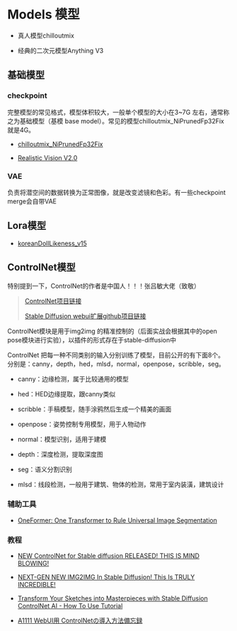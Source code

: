 # Models 模型

- 真人模型chilloutmix

- 经典的二次元模型Anything V3
  
## 基础模型

### checkpoint

完整模型的常见格式，模型体积较大，一般单个模型的大小在3~7G 左右，通常称之为基础模型（基模 base model）。常见的模型chilloutmix_NiPrunedFp32Fix 就是4G。

- [chilloutmix_NiPrunedFp32Fix](https://huggingface.co/naonovn/chilloutmix_NiPrunedFp32Fix/tree/main)
  
- [Realistic Vision V2.0](https://civitai.com/models/4201/realistic-vision-v12)
### VAE

负责将潜空间的数据转换为正常图像，就是改变滤镜和色彩。有一些checkpoint merge会自带VAE


## Lora模型

- [koreanDollLikeness_v15](https://huggingface.co/amornlnw7/koreanDollLikeness_v15/blob/main/koreanDollLikeness_v15.safetensors)
  
## ControlNet模型
  
特别提到一下，ControlNet的作者是中国人！！！张吕敏大佬（致敬）

> [ControlNet项目链接](https://github.com/lllyasviel/ControlNet)
>
> [Stable Diffusion webui扩展github项目链接](https://github.com/Mikubill/sd-webui-controlnet)
>

ControlNet模块是用于img2img 的精准控制的（后面实战会根据其中的open pose模块进行实验），以插件的形式存在于stable-diffusion中

ControlNet 把每一种不同类别的输入分别训练了模型，目前公开的有下面8个。分别是：canny，depth，hed，mlsd，normal，openpose，scribble，seg。  

- canny：边缘检测，属于比较通用的模型

- hed：HED边缘提取，跟canny类似

- scribble：手稿模型，随手涂鸦然后生成一个精美的画面

- openpose：姿势控制专用模型，用于人物动作

- normal：模型识别，适用于建模

- depth：深度检测，提取深度图

- seg：语义分割识别

- mlsd：线段检测，一般用于建筑、物体的检测，常用于室内装潢，建筑设计

### 辅助工具

- [OneFormer: One Transformer to Rule Universal Image Segmentation](https://huggingface.co/spaces/shi-labs/OneFormer)

### 教程

- [NEW ControlNet for Stable diffusion RELEASED! THIS IS MIND BLOWING!](https://www.youtube.com/watch?v=vFZgPyCJflE)

- [NEXT-GEN NEW IMG2IMG In Stable Diffusion! This Is TRULY INCREDIBLE!](https://www.youtube.com/watch?v=OxFcIv8Gq8o)

- [Transform Your Sketches into Masterpieces with Stable Diffusion ControlNet AI - How To Use Tutorial](https://www.youtube.com/watch?v=YJebdQ30UZQ)

- [A1111 WebUI用 ControlNetの導入方法備忘録](https://miro.com/app/board/uXjVPnNbqTA=/)


